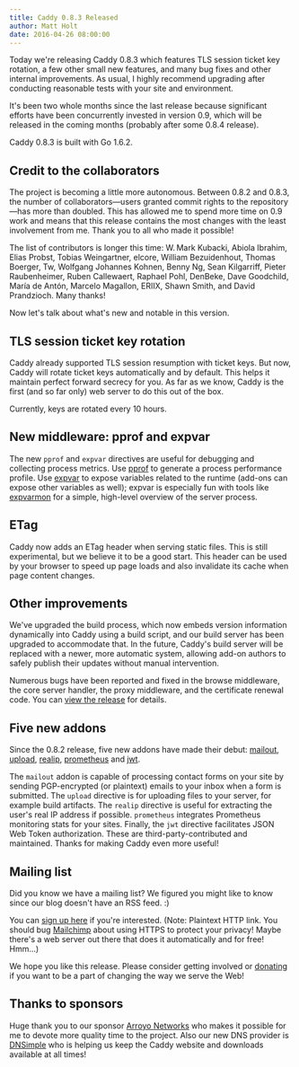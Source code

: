 ```yaml
---
title: Caddy 0.8.3 Released
author: Matt Holt
date: 2016-04-26 08:00:00
---
```


Today we're releasing Caddy 0.8.3 which features TLS session ticket key rotation, a few other small new features, and many bug fixes and other internal improvements. As usual, I highly recommend upgrading after conducting reasonable tests with your site and environment.

It's been two whole months since the last release because significant efforts have been concurrently invested in version 0.9, which will be released in the coming months (probably after some 0.8.4 release).

Caddy 0.8.3 is built with Go 1.6.2.


## Credit to the collaborators

The project is becoming a little more autonomous. Between 0.8.2 and 0.8.3, the number of collaborators&mdash;users granted commit rights to the repository&mdash;has more than doubled. This has allowed me to spend more time on 0.9 work and means that this release contains the most changes with the least involvement from me. Thank you to all who made it possible!

The list of contributors is longer this time: W. Mark Kubacki, Abiola Ibrahim, Elias Probst, Tobias Weingartner, elcore, William Bezuidenhout, Thomas Boerger, Tw, Wolfgang Johannes Kohnen, Benny Ng, Sean Kilgarriff, Pieter Raubenheimer, Ruben Callewaert, Raphael Pohl, DenBeke, Dave Goodchild, María de Antón, Marcelo Magallon, ERIIX, Shawn Smith, and David Prandzioch. Many thanks!

Now let's talk about what's new and notable in this version.


## TLS session ticket key rotation

Caddy already supported TLS session resumption with ticket keys. But now, Caddy will rotate ticket keys automatically and by default. This helps it maintain perfect forward secrecy for you. As far as we know, Caddy is the first (and so far only) web server to do this out of the box.

Currently, keys are rotated every 10 hours.


## New middleware: pprof and expvar

The new `pprof` and `expvar` directives are useful for debugging and collecting process metrics. Use [pprof](/docs/pprof) to generate a process performance profile. Use [expvar](/docs/expvar) to expose variables related to the runtime (add-ons can expose other variables as well); expvar is especially fun with tools like [expvarmon](https://github.com/divan/expvarmon) for a simple, high-level overview of the server process.


## ETag

Caddy now adds an ETag header when serving static files. This is still experimental, but we believe it to be a good start. This header can be used by your browser to speed up page loads and also invalidate its cache when page content changes.


## Other improvements

We've upgraded the build process, which now embeds version information dynamically into Caddy using a build script, and our build server has been upgraded to accommodate that. In the future, Caddy's build server will be replaced with a newer, more automatic system, allowing add-on authors to safely publish their updates without manual intervention.

Numerous bugs have been reported and fixed in the browse middleware, the core server handler, the proxy middleware, and the certificate renewal code. You can [view the release](https://github.com/mholt/caddy/releases/tag/v0.8.3) for details.


## Five new addons

Since the 0.8.2 release, five new addons have made their debut: [mailout](/docs/mailout), [upload](/docs/upload), [realip](/docs/realip), [prometheus](/docs/prometheus) and [jwt](/docs/jwt).

The `mailout` addon is capable of processing contact forms on your site by sending PGP-encrypted (or plaintext) emails to your inbox when a form is submitted. The `upload` directive is for uploading files to your server, for example build artifacts. The `realip` directive is useful for extracting the user's real IP address if possible. `prometheus` integrates Prometheus monitoring stats for your sites. Finally, the `jwt` directive facilitates JSON Web Token authorization. These are third-party-contributed and maintained. Thanks for making Caddy even more useful!


## Mailing list

Did you know we have a mailing list? We figured you might like to know since our blog doesn't have an RSS feed. :)

You can [sign up here](http://eepurl.com/bShyGL) if you're interested. (Note: Plaintext HTTP link. You should bug [Mailchimp](http://mailchimp.com/contact/) about using HTTPS to protect your privacy! Maybe there's a web server out there that does it automatically and for free! Hmm...)

We hope you like this release. Please consider getting involved or [donating](/donate) if you want to be a part of changing the way we serve the Web!


## Thanks to sponsors

Huge thank you to our sponsor [Arroyo Networks](https://arroyonetworks.com) who makes it possible for me to devote more quality time to the project. Also our new DNS provider is [DNSimple](https://dnsimple.com) who is helping us keep the Caddy website and downloads available at all times!
